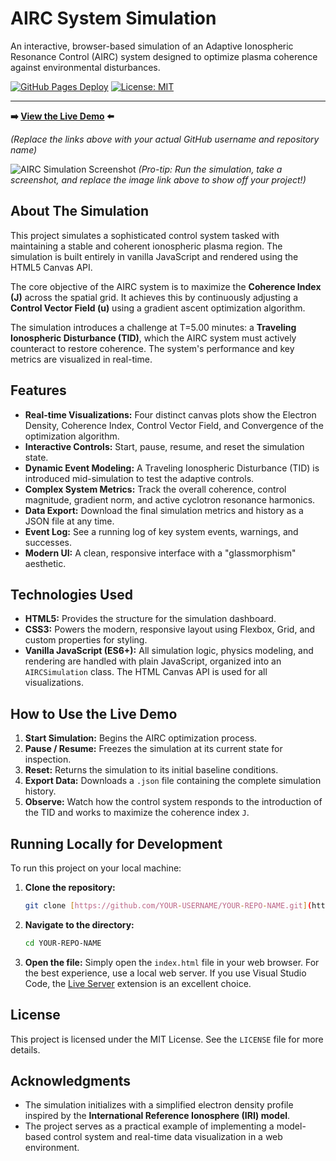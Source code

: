 # AIRC System Simulation

An interactive, browser-based simulation of an Adaptive Ionospheric Resonance Control (AIRC) system designed to optimize plasma coherence against environmental disturbances.

[![GitHub Pages Deploy](https://img.shields.io/github/deployments/topherchris420/airc-simulation/github-pages?label=Live%20Demo&style=for-the-badge)](https://topherchris420.github.io/airc-simulation/)
[![License: MIT](https://img.shields.io/badge/License-MIT-blue.svg?style=for-the-badge)](https://opensource.org/licenses/MIT)

---

**➡️ [View the Live Demo](https://topherchris420.github.io/airc-simulation/) ⬅️**

*(Replace the links above with your actual GitHub username and repository name)*

![AIRC Simulation Screenshot](https://i.imgur.com/rL4z1Qk.png)
*(Pro-tip: Run the simulation, take a screenshot, and replace the image link above to show off your project!)*

## About The Simulation

This project simulates a sophisticated control system tasked with maintaining a stable and coherent ionospheric plasma region. The simulation is built entirely in vanilla JavaScript and rendered using the HTML5 Canvas API.

The core objective of the AIRC system is to maximize the **Coherence Index (J)** across the spatial grid. It achieves this by continuously adjusting a **Control Vector Field (u)** using a gradient ascent optimization algorithm.

The simulation introduces a challenge at T=5.00 minutes: a **Traveling Ionospheric Disturbance (TID)**, which the AIRC system must actively counteract to restore coherence. The system's performance and key metrics are visualized in real-time.

## Features

-   **Real-time Visualizations:** Four distinct canvas plots show the Electron Density, Coherence Index, Control Vector Field, and Convergence of the optimization algorithm.
-   **Interactive Controls:** Start, pause, resume, and reset the simulation state.
-   **Dynamic Event Modeling:** A Traveling Ionospheric Disturbance (TID) is introduced mid-simulation to test the adaptive controls.
-   **Complex System Metrics:** Track the overall coherence, control magnitude, gradient norm, and active cyclotron resonance harmonics.
-   **Data Export:** Download the final simulation metrics and history as a JSON file at any time.
-   **Event Log:** See a running log of key system events, warnings, and successes.
-   **Modern UI:** A clean, responsive interface with a "glassmorphism" aesthetic.

## Technologies Used

-   **HTML5:** Provides the structure for the simulation dashboard.
-   **CSS3:** Powers the modern, responsive layout using Flexbox, Grid, and custom properties for styling.
-   **Vanilla JavaScript (ES6+):** All simulation logic, physics modeling, and rendering are handled with plain JavaScript, organized into an `AIRCSimulation` class. The HTML Canvas API is used for all visualizations.

## How to Use the Live Demo

1.  **Start Simulation:** Begins the AIRC optimization process.
2.  **Pause / Resume:** Freezes the simulation at its current state for inspection.
3.  **Reset:** Returns the simulation to its initial baseline conditions.
4.  **Export Data:** Downloads a `.json` file containing the complete simulation history.
5.  **Observe:** Watch how the control system responds to the introduction of the TID and works to maximize the coherence index `J`.

## Running Locally for Development

To run this project on your local machine:

1.  **Clone the repository:**
    ```bash
    git clone [https://github.com/YOUR-USERNAME/YOUR-REPO-NAME.git](https://github.com/YOUR-USERNAME/YOUR-REPO-NAME.git)
    ```

2.  **Navigate to the directory:**
    ```bash
    cd YOUR-REPO-NAME
    ```

3.  **Open the file:**
    Simply open the `index.html` file in your web browser. For the best experience, use a local web server. If you use Visual Studio Code, the [Live Server](https://marketplace.visualstudio.com/items?itemName=ritwickdey.LiveServer) extension is an excellent choice.

## License

This project is licensed under the MIT License. See the `LICENSE` file for more details.

## Acknowledgments

-   The simulation initializes with a simplified electron density profile inspired by the **International Reference Ionosphere (IRI) model**.
-   The project serves as a practical example of implementing a model-based control system and real-time data visualization in a web environment.
